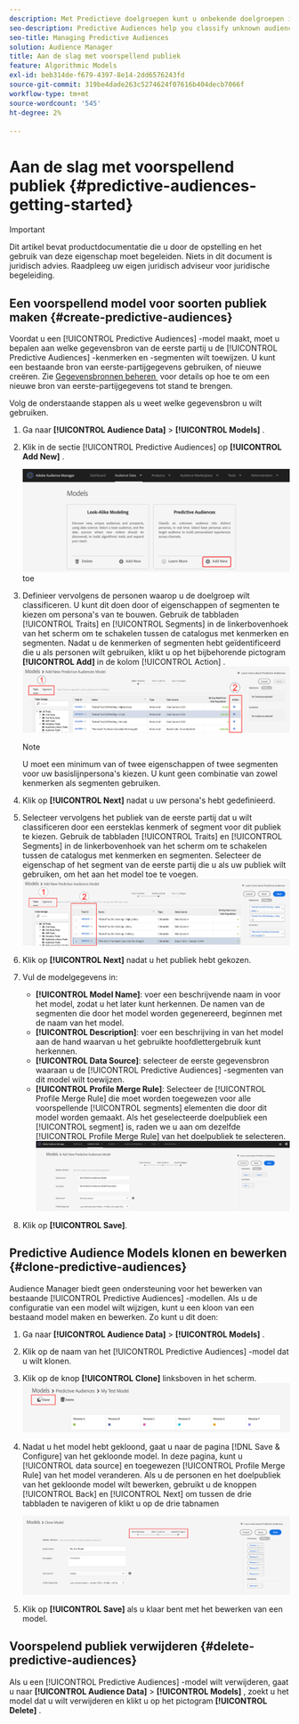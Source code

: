 ```yaml
---
description: Met Predictieve doelgroepen kunt u onbekende doelgroepen in real time indelen in verschillende persona's aan de hand van datawetenschap.
seo-description: Predictive Audiences help you classify unknown audiences into distinct personas in real-time, using data science.
seo-title: Managing Predictive Audiences
solution: Audience Manager
title: Aan de slag met voorspellend publiek
feature: Algorithmic Models
exl-id: beb314de-f679-4397-8e14-2dd6576243fd
source-git-commit: 319be4dade263c5274624f07616b404decb7066f
workflow-type: tm+mt
source-wordcount: '545'
ht-degree: 2%

---
```


# Aan de slag met voorspellend publiek {#predictive-audiences-getting-started}

>[!IMPORTANT]
>Dit artikel bevat productdocumentatie die u door de opstelling en het gebruik van deze eigenschap moet begeleiden. Niets in dit document is juridisch advies. Raadpleeg uw eigen juridisch adviseur voor juridische begeleiding.

## Een voorspellend model voor soorten publiek maken {#create-predictive-audiences}

Voordat u een [!UICONTROL Predictive Audiences] -model maakt, moet u bepalen aan welke gegevensbron van de eerste partij u de [!UICONTROL Predictive Audiences] -kenmerken en -segmenten wilt toewijzen. U kunt een bestaande bron van eerste-partijgegevens gebruiken, of nieuwe creëren. Zie [&#x200B; Gegevensbronnen beheren &#x200B;](https://experienceleague.adobe.com/docs/audience-manager/user-guide/features/data-sources/manage-datasources.html?lang=nl-NL) voor details op hoe te om een nieuwe bron van eerste-partijgegevens tot stand te brengen.

Volg de onderstaande stappen als u weet welke gegevensbron u wilt gebruiken.

1. Ga naar **[!UICONTROL Audience Data]** > **[!UICONTROL Models]** .
1. Klik in de sectie [!UICONTROL Predictive Audiences] op **[!UICONTROL Add New]** .

   ![&#x200B; slim-persona-voeg &#x200B;](assets/predictive-audiences-add.png) toe

1. Definieer vervolgens de personen waarop u de doelgroep wilt classificeren. U kunt dit doen door of eigenschappen of segmenten te kiezen om persona&#39;s van te bouwen. Gebruik de tabbladen [!UICONTROL Traits] en [!UICONTROL Segments] in de linkerbovenhoek van het scherm om te schakelen tussen de catalogus met kenmerken en segmenten. Nadat u de kenmerken of segmenten hebt geïdentificeerd die u als personen wilt gebruiken, klikt u op het bijbehorende pictogram **[!UICONTROL Add]** in de kolom [!UICONTROL Action] .
   ![&#x200B; slim-persona-select-personas &#x200B;](assets/predictive-audiences-persona.png)
   >[!NOTE]
   >U moet een minimum van of twee eigenschappen of twee segmenten voor uw basislijnpersona&#39;s kiezen. U kunt geen combinatie van zowel kenmerken als segmenten gebruiken.
1. Klik op **[!UICONTROL Next]** nadat u uw persona&#39;s hebt gedefinieerd.
1. Selecteer vervolgens het publiek van de eerste partij dat u wilt classificeren door een eersteklas kenmerk of segment voor dit publiek te kiezen. Gebruik de tabbladen [!UICONTROL Traits] en [!UICONTROL Segments] in de linkerbovenhoek van het scherm om te schakelen tussen de catalogus met kenmerken en segmenten. Selecteer de eigenschap of het segment van de eerste partij die u als uw publiek wilt gebruiken, om het aan het model toe te voegen.
   ![&#x200B; slim-persona-uitgezocht-publiek &#x200B;](assets/predictive-audiences-audience.png)
1. Klik op **[!UICONTROL Next]** nadat u het publiek hebt gekozen.
1. Vul de modelgegevens in:
   * **[!UICONTROL Model Name]**: voer een beschrijvende naam in voor het model, zodat u het later kunt herkennen. De namen van de segmenten die door het model worden gegenereerd, beginnen met de naam van het model.
   * **[!UICONTROL Description]**: voer een beschrijving in van het model aan de hand waarvan u het gebruikte hoofdlettergebruik kunt herkennen.
   * **[!UICONTROL Data Source]**: selecteer de eerste gegevensbron waaraan u de [!UICONTROL Predictive Audiences] -segmenten van dit model wilt toewijzen.
   * **[!UICONTROL Profile Merge Rule]**: Selecteer de [!UICONTROL Profile Merge Rule] die moet worden toegewezen voor alle voorspellende [!UICONTROL segments] elementen die door dit model worden gemaakt. Als het geselecteerde doelpubliek een [!UICONTROL segment] is, raden we u aan om dezelfde [!UICONTROL Profile Merge Rule] van het doelpubliek te selecteren.
     ![&#x200B; voorspellend-publiek-sparen &#x200B;](assets/predictive-audiences-save.png)
1. Klik op **[!UICONTROL Save]**.

## Predictive Audience Models klonen en bewerken {#clone-predictive-audiences}

Audience Manager biedt geen ondersteuning voor het bewerken van bestaande [!UICONTROL Predictive Audiences] -modellen. Als u de configuratie van een model wilt wijzigen, kunt u een kloon van een bestaand model maken en bewerken. Zo kunt u dit doen:

1. Ga naar **[!UICONTROL Audience Data]** > **[!UICONTROL Models]** .
2. Klik op de naam van het [!UICONTROL Predictive Audiences] -model dat u wilt klonen.
3. Klik op de knop **[!UICONTROL Clone]** linksboven in het scherm.
   ![&#x200B; voorspellend-publiek-kloon &#x200B;](assets/predictive-audiences-clone.png)
4. Nadat u het model hebt gekloond, gaat u naar de pagina [!DNL Save & Configure] van het gekloonde model. In deze pagina, kunt u [!UICONTROL data source] en toegewezen [!UICONTROL Profile Merge Rule] van het model veranderen. Als u de personen en het doelpubliek van het gekloonde model wilt bewerken, gebruikt u de knoppen [!UICONTROL Back] en [!UICONTROL Next] om tussen de drie tabbladen te navigeren of klikt u op de drie tabnamen

   ![&#x200B; voorspellend-publiek-kloon-navigate &#x200B;](assets/predictive-audiences-clone-navigate.png)

5. Klik op **[!UICONTROL Save]** als u klaar bent met het bewerken van een model.

## Voorspelend publiek verwijderen {#delete-predictive-audiences}

Als u een [!UICONTROL Predictive Audiences] -model wilt verwijderen, gaat u naar **[!UICONTROL Audience Data]** > **[!UICONTROL Models]** , zoekt u het model dat u wilt verwijderen en klikt u op het pictogram **[!UICONTROL Delete]** .
